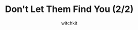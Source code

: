 ---
media: "images/rounds/war/dont_let_them_find_you_2.png"
media_type: image
type: art
title: Don't Let Them Find You (2/2)
author: [witchkit]
desc: The Syndicate? Stealth? What are you on about?
---